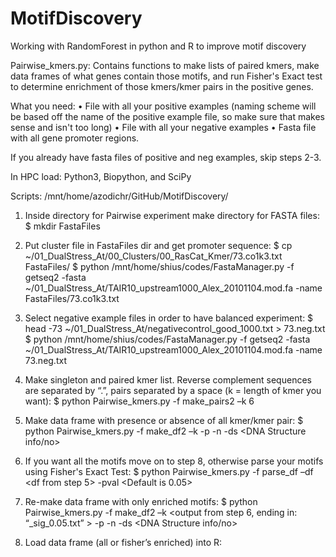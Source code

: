 # MotifDiscovery
Working with RandomForest in python and R to improve motif discovery

Pairwise_kmers.py: Contains functions to make lists of paired kmers, make data frames of what genes contain those motifs, and run Fisher's Exact test to determine enrichment of those kmers/kmer pairs in the positive genes. 



What you need:
•	File with all your positive examples (naming scheme will be based off the name of the positive example file, so make sure that makes sense and isn't too long)
•	File with all your negative examples
•	Fasta file with all gene promoter regions. 

If you already have fasta files of positive and neg examples, skip steps 2-3.

In HPC load:  Python3, Biopython, and SciPy

Scripts: /mnt/home/azodichr/GitHub/MotifDiscovery/

1. Inside directory for Pairwise experiment make directory for FASTA files:
$ mkdir FastaFiles

2. Put cluster file in FastaFiles dir and get promoter sequence:
$ cp ~/01_DualStress_At/00_Clusters/00_RasCat_Kmer/73.co1k3.txt FastaFiles/
$ python /mnt/home/shius/codes/FastaManager.py -f getseq2 -fasta ~/01_DualStress_At/TAIR10_upstream1000_Alex_20101104.mod.fa -name FastaFiles/73.co1k3.txt

3. Select negative example files in order to have balanced experiment:
$ head -73 ~/01_DualStress_At/negativecontrol_good_1000.txt > 73.neg.txt
$ python /mnt/home/shius/codes/FastaManager.py -f getseq2 -fasta ~/01_DualStress_At/TAIR10_upstream1000_Alex_20101104.mod.fa -name 73.neg.txt

4. Make singleton and paired kmer list. Reverse complement sequences are separated by “.”, pairs separated by a space (k = length of kmer you want):
$ python Pairwise_kmers.py -f make_pairs2 –k 6

5. Make data frame with presence or absence of all kmer/kmer pair:
$ python Pairwise_kmers.py -f make_df2 –k <ListOfKmers> -p <positive fasta files> -n <negative fasta files> -ds <DNA Structure info/no> 

6. If you want all the motifs move on to step 8, otherwise parse your motifs using Fisher's Exact Test:
$ python Pairwise_kmers.py -f parse_df –df <df from step 5> -pval <Default is 0.05>

7. Re-make data frame with only enriched motifs:
$ python Pairwise_kmers.py -f make_df2 –k <output from step 6, ending in: “_sig_0.05.txt” > -p <positive fasta files> -n <negative fasta files> -ds <DNA Structure info/no> 

8. Load data frame (all or fisher’s enriched) into R:
